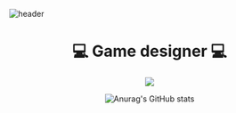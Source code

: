 ![header](https://capsule-render.vercel.app/api?type=waving&color=gradient&height=300&section=header&text=IT's%20ISALA's%20GitHub&fontSize=75&animation=twinkling)

<div align="center"> 

💻 **Game designer** 💻 
======

<a href="http://ggm.gondr.net/user/profile/25"><img src="https://img.shields.io/badge/Portfolio-222324?style=for-the-badge"></a>

![Anurag's GitHub stats](https://github-readme-stats.vercel.app/api?username=sala1011&theme=omni&show_icons=true)
</div>
